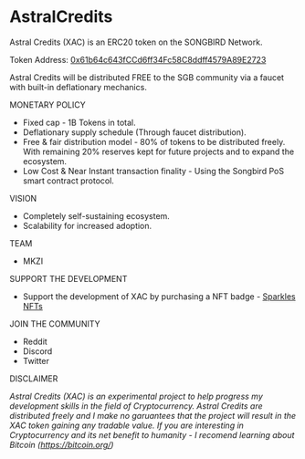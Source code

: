 # AstralCredits

Astral Credits (XAC) is an ERC20 token on the SONGBIRD Network.

Token Address: [0x61b64c643fCCd6ff34Fc58C8ddff4579A89E2723](https://songbird-explorer.flare.network/token/0x61b64c643fCCd6ff34Fc58C8ddff4579A89E2723/token-transfers)

Astral Credits will be distributed FREE to the SGB community via a faucet with built-in deflationary mechanics.

MONETARY POLICY 
- Fixed cap - 1B Tokens in total.
- Deflationary supply schedule (Through faucet distribution).
- Free & fair distribution model - 80% of tokens to be distributed freely. With remaining 20% reserves kept for future projects and to expand the ecosystem.
- Low Cost & Near Instant transaction finality - Using the Songbird PoS smart contract protocol.

VISION
- Completely self-sustaining ecosystem.
- Scalability for increased adoption.

TEAM
- MKZI

SUPPORT THE DEVELOPMENT 
- Support the development of XAC by purchasing a NFT badge - [Sparkles NFTs](https://sparklesnft.com/collection/astralcredits/) 

JOIN THE COMMUNITY
- Reddit
- Discord
- Twitter

DISCLAIMER

_Astral Credits (XAC) is an experimental project to help progress my development skills in the field of Cryptocurrency. Astral Credits are distributed freely and I make no garuantees that the project will result in the XAC token gaining any tradable value. If you are interesting in Cryptocurrency and its net benefit to humanity - I recomend learning about Bitcoin (https://bitcoin.org/)_
